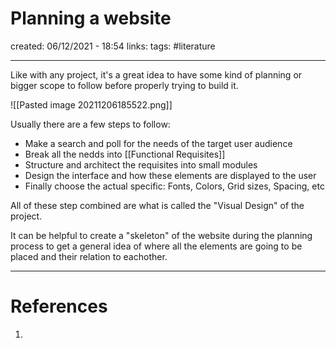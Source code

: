 # Planning a website
created: 06/12/2021 - 18:54
links:
tags: #literature

---

Like with any project, it's a great idea to have some kind of planning or bigger scope to follow before properly trying to build it.

![[Pasted image 20211206185522.png]]

Usually there are a few steps to follow:
- Make a search and poll for the needs of the target user audience
- Break all the nedds into [[Functional Requisites]]
- Structure and architect the requisites into small modules
- Design the interface and how these elements are displayed to the user
- Finally choose the actual specific: Fonts, Colors, Grid sizes, Spacing, etc

All of these step combined are what is called the "Visual Design" of the project.

It can be helpful to create a "skeleton" of the website during the planning process to get a general idea of where all the elements are going to be placed and their relation to eachother.




---

# References
1. 